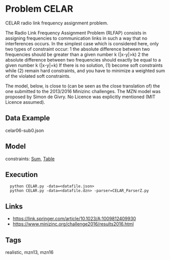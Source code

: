 # Problem CELAR

CELAR radio link frequency assignment problem.

The Radio Link Frequency Assignment Problem (RLFAP) consists in assigning frequencies to communication links
in such a way that no interferences  occurs.
In the simplest case which is considered here, only two types of constraint occur:
  1 the absolute difference between two frequencies should be greater than a given number k (|x-y|>k)
  2 the absolute difference between two frequencies should exactly be equal to a given number k (|x-y|=k)
If there is no solution, (1) become soft constraints while (2) remain hard constraints,
and you have to minimize a weighted sum of the violated soft constraints.

The model, below, is close to (can be seen as the close translation of) the one submitted to the 2013/2016 Minizinc challenges.
The MZN model was proposed by Simon de Givry.
No Licence was explicitly mentioned (MIT Licence assumed).

## Data Example
  celar06-sub0.json

## Model
  constraints: [Sum](http://pycsp.org/documentation/constraints/Sum), [Table](http://pycsp.org/documentation/constraints/Table)

## Execution
```
  python CELAR.py -data=<datafile.json>
  python CELAR.py -data=<datafile.dzn> -parser=CELAR_ParserZ.py
```

## Links
  - https://link.springer.com/article/10.1023/A:1009812409930
  - https://www.minizinc.org/challenge2016/results2016.html

## Tags
  realistic, mzn13, mzn16
